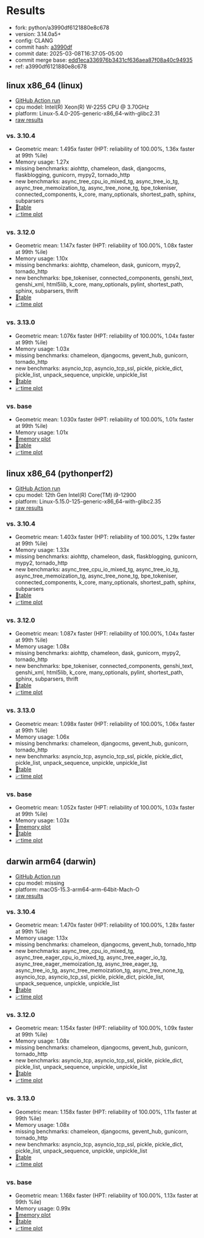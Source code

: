 # Results

- fork: python/a3990df6121880e8c678
- version: 3.14.0a5+
- config: CLANG
- commit hash: [a3990df](https://github.com/python/cpython/commit/a3990df)
- commit date: 2025-03-08T16:37:05-05:00
- commit merge base: [edd1eca336976b3431cf636aea87f08a40c94935](https://github.com/python/cpython/commit/edd1eca336976b3431cf636aea87f08a40c94935)
- ref: a3990df6121880e8c678

## linux x86_64 (linux)

- [GitHub Action run](https://github.com/faster-cpython/benchmarking/actions/runs/13742662531)
- cpu model: Intel(R) Xeon(R) W-2255 CPU @ 3.70GHz
- platform: Linux-5.4.0-205-generic-x86_64-with-glibc2.31
- [raw results](bm-20250308-linux-x86_64-python-a3990df6121880e8c678-3.14.0a5%2B-a3990df.json)

### vs. 3.10.4

- Geometric mean: 1.495x faster (HPT: reliability of 100.00%, 1.36x faster at 99th %ile)
- Memory usage: 1.27x
- missing benchmarks: aiohttp, chameleon, dask, djangocms, flaskblogging, gunicorn, mypy2, tornado_http
- new benchmarks: async_tree_cpu_io_mixed_tg, async_tree_io_tg, async_tree_memoization_tg, async_tree_none_tg, bpe_tokeniser, connected_components, k_core, many_optionals, shortest_path, sphinx, subparsers
- [📄table](bm-20250308-linux-x86_64-python-a3990df6121880e8c678-3.14.0a5%2B-a3990df-vs-3.10.4.md)
- [📈time plot](bm-20250308-linux-x86_64-python-a3990df6121880e8c678-3.14.0a5%2B-a3990df-vs-3.10.4.svg)

### vs. 3.12.0

- Geometric mean: 1.147x faster (HPT: reliability of 100.00%, 1.08x faster at 99th %ile)
- Memory usage: 1.10x
- missing benchmarks: aiohttp, chameleon, dask, gunicorn, mypy2, tornado_http
- new benchmarks: bpe_tokeniser, connected_components, genshi_text, genshi_xml, html5lib, k_core, many_optionals, pylint, shortest_path, sphinx, subparsers, thrift
- [📄table](bm-20250308-linux-x86_64-python-a3990df6121880e8c678-3.14.0a5%2B-a3990df-vs-3.12.0.md)
- [📈time plot](bm-20250308-linux-x86_64-python-a3990df6121880e8c678-3.14.0a5%2B-a3990df-vs-3.12.0.svg)

### vs. 3.13.0

- Geometric mean: 1.076x faster (HPT: reliability of 100.00%, 1.04x faster at 99th %ile)
- Memory usage: 1.03x
- missing benchmarks: chameleon, djangocms, gevent_hub, gunicorn, tornado_http
- new benchmarks: asyncio_tcp, asyncio_tcp_ssl, pickle, pickle_dict, pickle_list, unpack_sequence, unpickle, unpickle_list
- [📄table](bm-20250308-linux-x86_64-python-a3990df6121880e8c678-3.14.0a5%2B-a3990df-vs-3.13.0.md)
- [📈time plot](bm-20250308-linux-x86_64-python-a3990df6121880e8c678-3.14.0a5%2B-a3990df-vs-3.13.0.svg)

### vs. base

- Geometric mean: 1.030x faster (HPT: reliability of 100.00%, 1.01x faster at 99th %ile)
- Memory usage: 1.01x
- [🧠memory plot](bm-20250308-linux-x86_64-python-a3990df6121880e8c678-3.14.0a5%2B-a3990df-vs-base-mem.svg)
- [📄table](bm-20250308-linux-x86_64-python-a3990df6121880e8c678-3.14.0a5%2B-a3990df-vs-base.md)
- [📈time plot](bm-20250308-linux-x86_64-python-a3990df6121880e8c678-3.14.0a5%2B-a3990df-vs-base.svg)

## linux x86_64 (pythonperf2)

- [GitHub Action run](https://github.com/faster-cpython/benchmarking/actions/runs/13742662531)
- cpu model: 12th Gen Intel(R) Core(TM) i9-12900
- platform: Linux-5.15.0-125-generic-x86_64-with-glibc2.35
- [raw results](bm-20250308-pythonperf2-x86_64-python-a3990df6121880e8c678-3.14.0a5%2B-a3990df.json)

### vs. 3.10.4

- Geometric mean: 1.403x faster (HPT: reliability of 100.00%, 1.29x faster at 99th %ile)
- Memory usage: 1.33x
- missing benchmarks: aiohttp, chameleon, dask, flaskblogging, gunicorn, mypy2, tornado_http
- new benchmarks: async_tree_cpu_io_mixed_tg, async_tree_io_tg, async_tree_memoization_tg, async_tree_none_tg, bpe_tokeniser, connected_components, k_core, many_optionals, shortest_path, sphinx, subparsers
- [📄table](bm-20250308-pythonperf2-x86_64-python-a3990df6121880e8c678-3.14.0a5%2B-a3990df-vs-3.10.4.md)
- [📈time plot](bm-20250308-pythonperf2-x86_64-python-a3990df6121880e8c678-3.14.0a5%2B-a3990df-vs-3.10.4.svg)

### vs. 3.12.0

- Geometric mean: 1.087x faster (HPT: reliability of 100.00%, 1.04x faster at 99th %ile)
- Memory usage: 1.08x
- missing benchmarks: aiohttp, chameleon, dask, gunicorn, mypy2, tornado_http
- new benchmarks: bpe_tokeniser, connected_components, genshi_text, genshi_xml, html5lib, k_core, many_optionals, pylint, shortest_path, sphinx, subparsers, thrift
- [📄table](bm-20250308-pythonperf2-x86_64-python-a3990df6121880e8c678-3.14.0a5%2B-a3990df-vs-3.12.0.md)
- [📈time plot](bm-20250308-pythonperf2-x86_64-python-a3990df6121880e8c678-3.14.0a5%2B-a3990df-vs-3.12.0.svg)

### vs. 3.13.0

- Geometric mean: 1.098x faster (HPT: reliability of 100.00%, 1.06x faster at 99th %ile)
- Memory usage: 1.06x
- missing benchmarks: chameleon, djangocms, gevent_hub, gunicorn, tornado_http
- new benchmarks: asyncio_tcp, asyncio_tcp_ssl, pickle, pickle_dict, pickle_list, unpack_sequence, unpickle, unpickle_list
- [📄table](bm-20250308-pythonperf2-x86_64-python-a3990df6121880e8c678-3.14.0a5%2B-a3990df-vs-3.13.0.md)
- [📈time plot](bm-20250308-pythonperf2-x86_64-python-a3990df6121880e8c678-3.14.0a5%2B-a3990df-vs-3.13.0.svg)

### vs. base

- Geometric mean: 1.052x faster (HPT: reliability of 100.00%, 1.03x faster at 99th %ile)
- Memory usage: 1.03x
- [🧠memory plot](bm-20250308-pythonperf2-x86_64-python-a3990df6121880e8c678-3.14.0a5%2B-a3990df-vs-base-mem.svg)
- [📄table](bm-20250308-pythonperf2-x86_64-python-a3990df6121880e8c678-3.14.0a5%2B-a3990df-vs-base.md)
- [📈time plot](bm-20250308-pythonperf2-x86_64-python-a3990df6121880e8c678-3.14.0a5%2B-a3990df-vs-base.svg)

## darwin arm64 (darwin)

- [GitHub Action run](https://github.com/faster-cpython/benchmarking/actions/runs/13742662531)
- cpu model: missing
- platform: macOS-15.3-arm64-arm-64bit-Mach-O
- [raw results](bm-20250308-darwin-arm64-python-a3990df6121880e8c678-3.14.0a5%2B-a3990df.json)

### vs. 3.10.4

- Geometric mean: 1.470x faster (HPT: reliability of 100.00%, 1.28x faster at 99th %ile)
- Memory usage: 1.13x
- missing benchmarks: chameleon, djangocms, gevent_hub, tornado_http
- new benchmarks: async_tree_cpu_io_mixed_tg, async_tree_eager_cpu_io_mixed_tg, async_tree_eager_io_tg, async_tree_eager_memoization_tg, async_tree_eager_tg, async_tree_io_tg, async_tree_memoization_tg, async_tree_none_tg, asyncio_tcp, asyncio_tcp_ssl, pickle, pickle_dict, pickle_list, unpack_sequence, unpickle, unpickle_list
- [📄table](bm-20250308-darwin-arm64-python-a3990df6121880e8c678-3.14.0a5%2B-a3990df-vs-3.10.4.md)
- [📈time plot](bm-20250308-darwin-arm64-python-a3990df6121880e8c678-3.14.0a5%2B-a3990df-vs-3.10.4.svg)

### vs. 3.12.0

- Geometric mean: 1.154x faster (HPT: reliability of 100.00%, 1.09x faster at 99th %ile)
- Memory usage: 1.08x
- missing benchmarks: chameleon, djangocms, gevent_hub, gunicorn, tornado_http
- new benchmarks: asyncio_tcp, asyncio_tcp_ssl, pickle, pickle_dict, pickle_list, unpack_sequence, unpickle, unpickle_list
- [📄table](bm-20250308-darwin-arm64-python-a3990df6121880e8c678-3.14.0a5%2B-a3990df-vs-3.12.0.md)
- [📈time plot](bm-20250308-darwin-arm64-python-a3990df6121880e8c678-3.14.0a5%2B-a3990df-vs-3.12.0.svg)

### vs. 3.13.0

- Geometric mean: 1.158x faster (HPT: reliability of 100.00%, 1.11x faster at 99th %ile)
- Memory usage: 1.08x
- missing benchmarks: chameleon, djangocms, gevent_hub, gunicorn, tornado_http
- new benchmarks: asyncio_tcp, asyncio_tcp_ssl, pickle, pickle_dict, pickle_list, unpack_sequence, unpickle, unpickle_list
- [📄table](bm-20250308-darwin-arm64-python-a3990df6121880e8c678-3.14.0a5%2B-a3990df-vs-3.13.0.md)
- [📈time plot](bm-20250308-darwin-arm64-python-a3990df6121880e8c678-3.14.0a5%2B-a3990df-vs-3.13.0.svg)

### vs. base

- Geometric mean: 1.168x faster (HPT: reliability of 100.00%, 1.13x faster at 99th %ile)
- Memory usage: 0.99x
- [🧠memory plot](bm-20250308-darwin-arm64-python-a3990df6121880e8c678-3.14.0a5%2B-a3990df-vs-base-mem.svg)
- [📄table](bm-20250308-darwin-arm64-python-a3990df6121880e8c678-3.14.0a5%2B-a3990df-vs-base.md)
- [📈time plot](bm-20250308-darwin-arm64-python-a3990df6121880e8c678-3.14.0a5%2B-a3990df-vs-base.svg)

